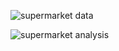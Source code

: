 ![supermarket data](https://github.com/pallavi1230/excel-projects/assets/155734492/bbfaf54e-dcb5-415f-b2d9-7f131c645450)

![supermarket analysis](https://github.com/pallavi1230/excel-projects/assets/155734492/5438d562-9b67-4d61-a30e-2259ac3dcc2e)
